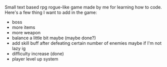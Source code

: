 Small text based rpg rogue-like game made by me for learning how to code.
Here's a few thing I want to add in the game:
- boss
- more items
- more weapon
- balance a little bit maybe (maybe done?)
- add skill buff after defeating certain number of enemies maybe if I'm not lazy ig
- difficulty increase (done)
- player level up system
